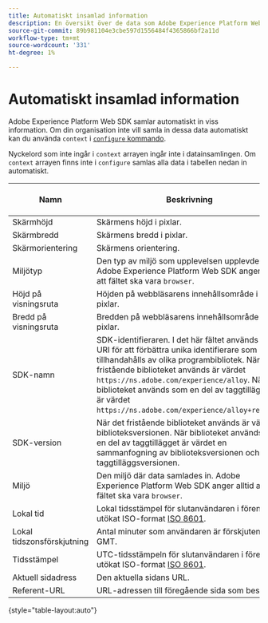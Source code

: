 ```yaml
---
title: Automatiskt insamlad information
description: En översikt över de data som Adobe Experience Platform Web SDK samlar in automatiskt.
source-git-commit: 89b981104e3cbe597d1556484f4365866bf2a11d
workflow-type: tm+mt
source-wordcount: '331'
ht-degree: 1%

---
```


# Automatiskt insamlad information

Adobe Experience Platform Web SDK samlar automatiskt in viss information. Om din organisation inte vill samla in dessa data automatiskt kan du använda `context` i [`configure` kommando](../fundamentals/configuring-the-sdk.md).

Nyckelord som inte ingår i `context` arrayen ingår inte i datainsamlingen. Om `context` arrayen finns inte i `configure` samlas alla data i tabellen nedan in automatiskt.

| Namn | Beskrivning | `context` array, nyckelord | XDM-sökväg | Exempelvärde |
| --- | --- | --- | --- | --- |
| Skärmhöjd | Skärmens höjd i pixlar. | `device` | `events[].xdm.device.screenHeight` | `900` |
| Skärmbredd | Skärmens bredd i pixlar. | `device` | `events[].xdm.device.screenWidth` | `1440` |
| Skärmorientering | Skärmens orientering. | `device` | `events[].xdm.device.screenOrientation` | `landscape` eller `portrait` |
| Miljötyp | Den typ av miljö som upplevelsen upplevde. Adobe Experience Platform Web SDK anger alltid att fältet ska vara `browser`. | `environment` | `events[].xdm.environment.type` | `browser` |
| Höjd på visningsruta | Höjden på webbläsarens innehållsområde i pixlar. | `environment` | `events[].xdm.environment.browserDetails.viewportHeight` | `679` |
| Bredd på visningsruta | Bredden på webbläsarens innehållsområde i pixlar. | `environment` | `events[].xdm.environment.browserDetails.viewportWidth` | `642` |
| SDK-namn | SDK-identifieraren. I det här fältet används en URI för att förbättra unika identifierare som tillhandahålls av olika programbibliotek. När det fristående biblioteket används är värdet `https://ns.adobe.com/experience/alloy`. När biblioteket används som en del av taggtillägget är värdet `https://ns.adobe.com/experience/alloy+reactor`. | | `events[].xdm.implementationDetails.name` | `https://ns.adobe.com/experience/alloy` |
| SDK-version | När det fristående biblioteket används är värdet biblioteksversionen. När biblioteket används som en del av taggtillägget är värdet en sammanfogning av biblioteksversionen och taggtilläggsversionen. | | `events[].xdm.implementationDetails.version` | `2.1.0+2.1.3` |
| Miljö | Den miljö där data samlades in. Adobe Experience Platform Web SDK anger alltid att fältet ska vara `browser`. | | `events[].xdm.implementationDetails.environment` | `browser` |
| Lokal tid | Lokal tidsstämpel för slutanvändaren i förenklat utökat ISO-format [ISO 8601](https://datatracker.ietf.org/doc/html/rfc3339#section-5.6). | `placeContext` | `events[].xdm.placeContext.localTime` | `YYYY-08-07T15:47:17.129-07:00` |
| Lokal tidszonsförskjutning | Antal minuter som användaren är förskjuten från GMT. | `placeContext` | `events[].xdm.placeContext.localTimezoneOffset` | `360` |
| Tidsstämpel | UTC-tidsstämpeln för slutanvändaren i förenklat utökat ISO-format [ISO 8601](https://datatracker.ietf.org/doc/html/rfc3339#section-5.6). | Ingår alltid | `events[].xdm.timestamp` | `YYYY-08-07T22:47:17.129Z` |
| Aktuell sidadress | Den aktuella sidans URL. | `web` | `events[].xdm.web.webPageDetails.URL` | `https://example.com/index.html` |
| Referent-URL | URL-adressen till föregående sida som besöktes. | `web` | `events[].xdm.web.webReferrer.URL` | `http://example.org/linkedpage.html` |

{style="table-layout:auto"}
